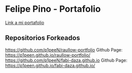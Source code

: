 # Felipe Pino - Portafolio
<a href="https://p1peen.github.io/portafolio/">Link a mi portafolio</a>

## Repositorios Forkeados
https://github.com/p1peeN/raullow-portfolio Github Page: https://p1peen.github.io/raullow-portfolio/<br>
https://github.com/p1peeN/fabi-daza.github.io Github Page: https://p1peen.github.io/fabi-daza.github.io/
